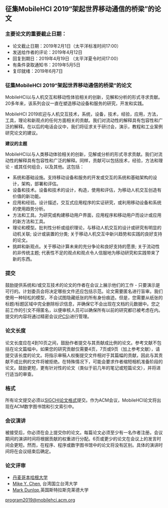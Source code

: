 ## 征集MobileHCI 2019“架起世界移动通信的桥梁”的论文
### **主要论文的重要截止日期：**

*   论文截止日期：2019年2月1日（太平洋标准时间17:00）
*   发送给作者的评论：2019年4月12日
*   回复到期日：2019年4月19日  （太平洋夏令时间17:00）
*   有条件录取通知书：2019年5月5日
*   复印就绪：2019年6月7日

### **征集MobileHCI 2019“架起世界移动通信的桥梁”的论文**

MobileHCI以与人机交互和移动性体验相关的创新，见解和分析的形式寻求贡献。20多年来，该系列会议一直在塑造移动设备和服务的研究，开发和实践。

MobileHCI 2019欢迎与人机交互技术，系统，设备，技术，经验，应用，方法，工具，理论和新观点的任何方面相关的贡献。我们对流动性的解释具有包容性和广泛的解释。在以后的电话会议中，我们将征求关于研讨会，演示，教程和工业案例研究论文的建议。

**建议的主题**

MobileHCI以与人类移动体验相关的创新，见解或分析的形式寻求贡献。我们对流动性的解释具有包容性和广泛的解释。同样，贡献可以包括技术，经验，方法和理论 - 或其任何组合，以及其他。这包括：

*   系统和基础设施。支持移动设备和服务的开发或交互的系统和基础架构的设计，架构，部署和评估。
*   设备和技术。设备和技术的设计，构造，使用和评估，为移动人机交互创造有价值的新功能。
*   应用和经验。设计描述，交互式应用程序的实证研究，或利用移动设备和系统的使用趋势分析。
*   方法和工具。为研究或构建移动用户界面，应用程序和移动用户而设计或应用的新方法和工具。
*   理论和模型。批判性分析或组织理论，与移动人机交互的设计或研究有明显的动机关联; 设计或装置的分类; 关于移动人机交互中新兴趋势和实践的良好支持的论文。
*   挑衅和新观点。关于移动计算未来的充分争论和良好支持的愿景; 关于流动性的非传统主题; 代表性不足的观点和观点令人信服地为移动研究和实践带来了新的东西。

### **提交**
鼓励提供系统和/或交互技术的论文的作者在会议上展示他们的工作 - 只要演示是可行的。计划委员会将决定哪些文件还应包括示范。论文需要匿名进行盲审。我们使用一种轻松的模型，不会试图隐藏纸张的所有身份痕迹。但是，您需要从纸张的标题/标题区域中完全删除标识信息，并确保它不会出现在文档的元数据中。您之前工作的引文不得匿名，以便审核人员可以确保所有以前的研究都已被考虑在内。提交的内容将通过精密会议[(PCS)](http://new.precisionconference.com/)进行管理。 

### **论文长度**

论文长度应在4到10页之间，鼓励作者提交与其贡献成比例的论文。参考文献不包括在论文篇幅中。如果您的研究贡献仅需要4页，7页或9页（加上参考文献），请提交该长度的论文。将指示审稿人权衡提交文件相对于其篇幅的贡献，因此与其贡献不成比例的文件将被拒绝。在特殊情况下，可能会要求作者缩短相机准备阶段的论文。鼓励更短，更有针对性的论文（类似于前几年的笔记或短篇论文），并将进行适当的审查。

### **格式**

所有论文提交必须以[SIGCHI论文格式](https://github.com/sigchi/Document-Formats)提交。作为ACM会议，MobileHCI论文将出现在ACM数字图书馆和引文索引中。

### **会议演讲**

被接受后，你必须在会上提交你的论文。每篇论文必须至少有一名作者注册。会议期间的演讲时间将根据贡献的权重进行分配。6页或更少的论文在会议上的发言时间会更短。然而，在程序、程序或数字图书馆中的论文将没有区别。具体的演讲时间将在会议结束后确定。



### **论文评审**

*   [丹麦哥本哈根大学](http://www.joannabergstrom.fi)
*   [Mike Y. Chen](https://mikechen.com), 台湾国立台湾大学
*   [Mark Dunlop](https://personal.cis.strath.ac.uk/mark.dunlop/),英国斯特拉斯克莱德大学

<program2019@mobilehci.acm.org>
